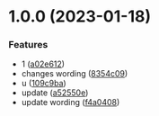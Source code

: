 # 1.0.0 (2023-01-18)


### Features

* 1 ([a02e612](https://github.com/agungvr/anak/commit/a02e612a4ca682c66b57d132e54d95b874be5092))
* changes wording ([8354c09](https://github.com/agungvr/anak/commit/8354c097efc3793d025bd5bff02206332669d818))
* u ([109c9ba](https://github.com/agungvr/anak/commit/109c9ba0f8e19aedbf4a0840841eaf8cd1c011b8))
* update ([a52550e](https://github.com/agungvr/anak/commit/a52550eb7d43649a6bf8196b6709ba505ea9a25a))
* update wording ([f4a0408](https://github.com/agungvr/anak/commit/f4a0408a3f9d1e131c05fd41facdf495e26becfc))
